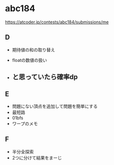 # abc184

https://atcoder.jp/contests/abc184/submissions/me

## D

- 期待値の和の取り替え
- floatの数値の扱い

- と思っていたら確率dp
  - 

## E

- 問題にない頂点を追加して問題を簡単にする
- 最短路
- 01bfs
- ワープのメモ

## F

- 半分全探索
- 2つに分けて結果をまーじ
